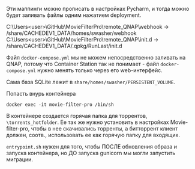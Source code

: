 Эти маппинги можно прописать в настройках Pycharm, и тогда можно будет заливать файлы одним нажатием deployment.

C:\Users\<user>\GitHub\MovieFilterPro\remote_QNAP\webhook -> /share/CACHEDEV1_DATA/homes/swasher/webhook
C:\Users\<user>\GitHub\MovieFilterPro\remote_QNAP\init.d -> /share/CACHEDEV1_DATA/.qpkg/RunLast/init.d

Файл `docker-compose.yml` мы не можем непосредственно заливать на QNAP, потому что Container Station так 
не понимает - файл `docker-compose.yml` нужно менять только через его web-интерфейс.

Сама база SQLite лежит в `share/homes/swasher/PERSISTENT_VOLUME`.

Попасть внурь контейнера

    docker exec -it movie-filter-pro /bin/sh

В контейнере создается горячая папка для торрентов, `\torrents_hotfolder`. Ее так же нужно установить в настройках
Movie-filter-pro, чтобы в нее скачивались торренты, а битторрент клиент должен, соотв., использовать ее как горячую папку для входящих.

`entrypoint.sh` нужен для того, чтобы ПОСЛЕ обновления образа и запуска контейнера, но ДО запуска gunicorn мы могли запустить миграции.
